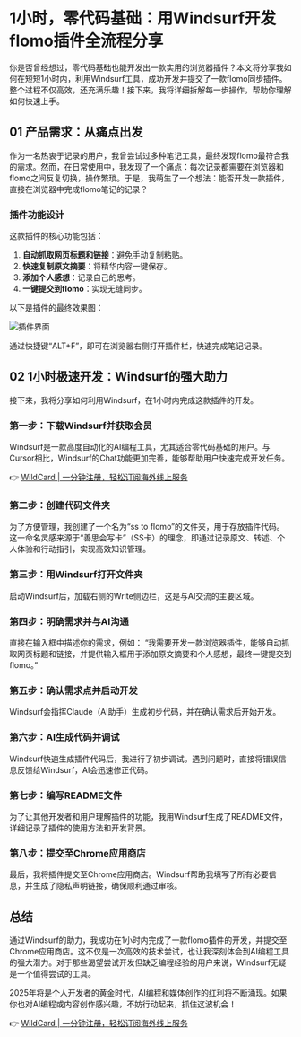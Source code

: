 # 1小时，零代码基础：用Windsurf开发flomo插件全流程分享

你是否曾经想过，零代码基础也能开发出一款实用的浏览器插件？本文将分享我如何在短短1小时内，利用Windsurf工具，成功开发并提交了一款flomo同步插件。整个过程不仅高效，还充满乐趣！接下来，我将详细拆解每一步操作，帮助你理解如何快速上手。

## 01 产品需求：从痛点出发

作为一名热衷于记录的用户，我曾尝试过多种笔记工具，最终发现flomo最符合我的需求。然而，在日常使用中，我发现了一个痛点：每次记录都需要在浏览器和flomo之间反复切换，操作繁琐。于是，我萌生了一个想法：能否开发一款插件，直接在浏览器中完成flomo笔记的记录？

### 插件功能设计

这款插件的核心功能包括：
1. **自动抓取网页标题和链接**：避免手动复制粘贴。
2. **快速复制原文摘要**：将精华内容一键保存。
3. **添加个人感想**：记录自己的思考。
4. **一键提交到flomo**：实现无缝同步。

以下是插件的最终效果图：

![插件界面](https://inews.gtimg.com/om_bt/OyGLBWI2SL_Ef_V2TzNkfGInm5Gkn9m6EHcV8aurG_LE8AA/641)

通过快捷键“ALT+F”，即可在浏览器右侧打开插件栏，快速完成笔记记录。

## 02 1小时极速开发：Windsurf的强大助力

接下来，我将分享如何利用Windsurf，在1小时内完成这款插件的开发。

### 第一步：下载Windsurf并获取会员

Windsurf是一款高度自动化的AI编程工具，尤其适合零代码基础的用户。与Cursor相比，Windsurf的Chat功能更加完善，能够帮助用户快速完成开发任务。

👉 [WildCard | 一分钟注册，轻松订阅海外线上服务](https://bbtdd.com/WildCard)

### 第二步：创建代码文件夹

为了方便管理，我创建了一个名为“ss to flomo”的文件夹，用于存放插件代码。这一命名灵感来源于“善思会写卡”（SS卡）的理念，即通过记录原文、转述、个人体验和行动指引，实现高效知识管理。

### 第三步：用Windsurf打开文件夹

启动Windsurf后，加载右侧的Write侧边栏，这是与AI交流的主要区域。

### 第四步：明确需求并与AI沟通

直接在输入框中描述你的需求，例如：
“我需要开发一款浏览器插件，能够自动抓取网页标题和链接，并提供输入框用于添加原文摘要和个人感想，最终一键提交到flomo。”

### 第五步：确认需求点并启动开发

Windsurf会指挥Claude（AI助手）生成初步代码，并在确认需求后开始开发。

### 第六步：AI生成代码并调试

Windsurf快速生成插件代码后，我进行了初步调试。遇到问题时，直接将错误信息反馈给Windsurf，AI会迅速修正代码。

### 第七步：编写README文件

为了让其他开发者和用户理解插件的功能，我用Windsurf生成了README文件，详细记录了插件的使用方法和开发背景。

### 第八步：提交至Chrome应用商店

最后，我将插件提交至Chrome应用商店。Windsurf帮助我填写了所有必要信息，并生成了隐私声明链接，确保顺利通过审核。

## 总结

通过Windsurf的助力，我成功在1小时内完成了一款flomo插件的开发，并提交至Chrome应用商店。这不仅是一次高效的技术尝试，也让我深刻体会到AI编程工具的强大潜力。对于那些渴望尝试开发但缺乏编程经验的用户来说，Windsurf无疑是一个值得尝试的工具。

2025年将是个人开发者的黄金时代，AI编程和媒体创作的红利将不断涌现。如果你也对AI编程或内容创作感兴趣，不妨行动起来，抓住这波机会！

👉 [WildCard | 一分钟注册，轻松订阅海外线上服务](https://bbtdd.com/WildCard)